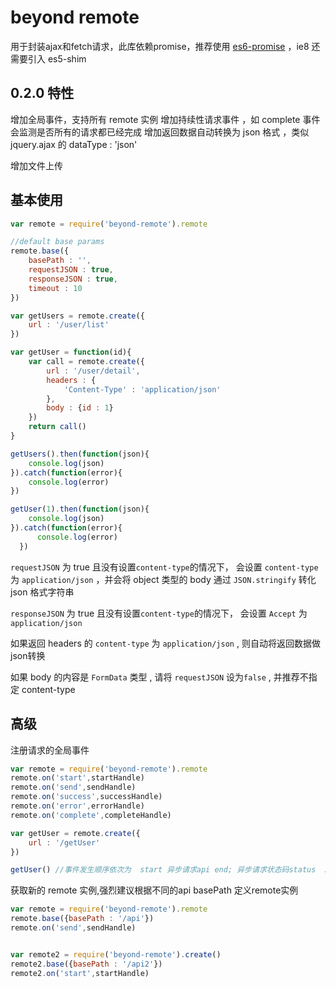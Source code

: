 # beyond remote

用于封装ajax和fetch请求，此库依赖promise，推荐使用 [es6-promise](https://www.npmjs.com/package/es6-promise) ，ie8 还需要引入 es5-shim 

## 0.2.0 特性
增加全局事件，支持所有 remote 实例 
增加持续性请求事件 ，如 complete 事件会监测是否所有的请求都已经完成
增加返回数据自动转换为 json 格式 ，类似 jquery.ajax 的 dataType : 'json'

增加文件上传

## 基本使用
```javascript
var remote = require('beyond-remote').remote

//default base params
remote.base({
	basePath : '',
	requestJSON : true,
	responseJSON : true,
	timeout : 10
})

var getUsers = remote.create({
	url : '/user/list'
})

var getUser = function(id){
	var call = remote.create({
		url : '/user/detail',
		headers : {
			'Content-Type' : 'application/json'
		},
		body : {id : 1}
	})
	return call()
}

getUsers().then(function(json){
	console.log(json)
}).catch(function(error){
    console.log(error)
})

getUser(1).then(function(json){
	console.log(json)
}).catch(function(error){
      console.log(error)
  })
```
`requestJSON` 为 true 且没有设置`content-type`的情况下， 会设置 `content-type` 为 `application/json` ，并会将 object 类型的 body 通过 `JSON.stringify` 转化 json 格式字符串

`responseJSON` 为 true 且没有设置`content-type`的情况下， 会设置 `Accept` 为 `application/json`

如果返回 headers 的 `content-type` 为  `application/json` , 则自动将返回数据做json转换

如果 body 的内容是 `FormData` 类型 , 请将 `requestJSON` 设为`false` , 并推荐不指定 content-type 

## 高级

注册请求的全局事件
```javascript
var remote = require('beyond-remote').remote
remote.on('start',startHandle)
remote.on('send',sendHandle)
remote.on('success',successHandle)
remote.on('error',errorHandle)
remote.on('complete',completeHandle)

var getUser = remote.create({
	url : '/getUser'
})

getUser() //事件发生顺序依次为  start 异步请求api end; 异步请求状态码status  200<= status <300 , 触发 success ，否则触发 error ，最终触发complete

```

获取新的 remote 实例,强烈建议根据不同的api basePath 定义remote实例
```javascript
var remote = require('beyond-remote').remote
remote.base({basePath : '/api'})
remote.on('send',sendHandle)


var remote2 = require('beyond-remote').create()
remote2.base({basePath : '/api2'})
remote2.on('start',startHandle)
```